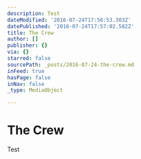 ```yaml
---
description: Test
dateModified: '2016-07-24T17:56:53.303Z'
datePublished: '2016-07-24T17:57:02.582Z'
title: The Crew
author: []
publisher: {}
via: {}
starred: false
sourcePath: _posts/2016-07-24-the-crew.md
inFeed: true
hasPage: false
inNav: false
_type: MediaObject

---
```

# The Crew

Test